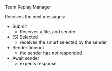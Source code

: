 Team Replay Manager

Receives the next messages:

- Submit
    - Receives a file, and sender
- [S] Selected
    - receives the smurf selected by the sender
- Sender timeout
    - the sender has not responded
- Await sender
    - expects response
 

